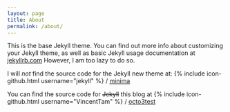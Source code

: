 ```yaml
---
layout: page
title: About
permalink: /about/
---
```


This is the base Jekyll theme.  You can find out more info about
customizing your Jekyll theme, as well as basic Jekyll usage
documentation at [jekyllrb.com](http://jekyllrb.com/)  However, I am
too lazy to do so.

I will *not* find the source code for the Jekyll new theme at:
{% include icon-github.html username="jekyll" %} /
[minima](https://github.com/jekyll/minima)

You can find the source code for ~~Jekyll~~ this blog at
{% include icon-github.html username="VincentTam" %} /
[octo3test](https://github.com/VincentTam/octo3test)

